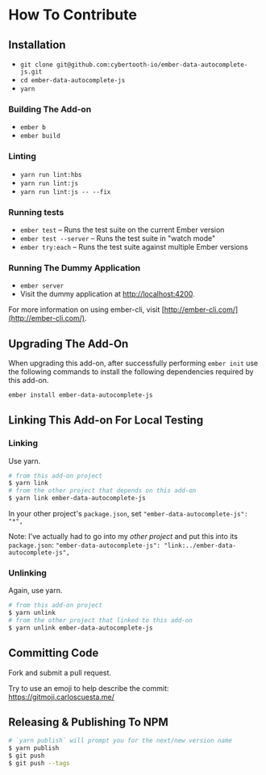 # How To Contribute

## Installation

- `git clone git@github.com:cybertooth-io/ember-data-autocomplete-js.git`
- `cd ember-data-autocomplete-js`
- `yarn`

### Building The Add-on

- `ember b`
- `ember build`

### Linting

- `yarn run lint:hbs`
- `yarn run lint:js`
- `yarn run lint:js -- --fix`

### Running tests

- `ember test` – Runs the test suite on the current Ember version
- `ember test --server` – Runs the test suite in "watch mode"
- `ember try:each` – Runs the test suite against multiple Ember versions

### Running The Dummy Application

- `ember server`
- Visit the dummy application at [http://localhost:4200](http://localhost:4200).

For more information on using ember-cli, visit [http://ember-cli.com/](http://ember-cli.com/).

## Upgrading The Add-On

When upgrading this add-on, after successfully performing `ember init` use the following
commands to install the following dependencies required by this add-on.

```bash
ember install ember-data-autocomplete-js
```

## Linking This Add-on For Local Testing

### Linking

Use yarn.

```bash
# from this add-on project
$ yarn link
# from the other project that depends on this add-on
$ yarn link ember-data-autocomplete-js
```

In your other project's `package.json`, set `"ember-data-autocomplete-js": "*",`

Note: I've actually had to go into my _other project_ and put this into its `package.json`:
`"ember-data-autocomplete-js": "link:../ember-data-autocomplete-js",`

### Unlinking

Again, use yarn.

```bash
# from this add-on project
$ yarn unlink
# from the other project that linked to this add-on
$ yarn unlink ember-data-autocomplete-js
```

## Committing Code

Fork and submit a pull request.

Try to use an emoji to help describe the commit: https://gitmoji.carloscuesta.me/

## Releasing & Publishing To NPM

```bash
# `yarn publish` will prompt you for the next/new version name
$ yarn publish
$ git push
$ git push --tags
```
